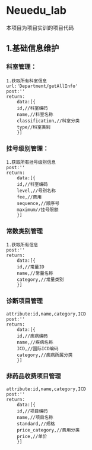 # Neuedu_lab
本项目为项目实训的项目代码
## 1.基础信息维护
### 科室管理：
    1.获取所有科室信息
    url:'Department/getAllInfo'
    post:''
    return:
        data:[{
        id,//科室编码
        name,//科室名称
        classification,//科室分类
        type//科室类别
        }]
### 挂号级别管理：
    1.获取所有挂号级别信息
    post:''
    return:
        data:[{
        id,//科室编码
        level,//号别名称
        fee,//费用
        sequence,//顺序号
        maximum//挂号限额
        }]
### 常数类别管理
    1.获取所有信息
    post:''
    return:
        data:[{
        id,//常量ID
        name,//常量名称
        category,//常量类别
        }]
### 诊断项目管理
    attribute:id,name,category,ICD
    post:''
    return:
        data:[{
        id,//疾病编码
        name,//疾病名称
        ICD,//国际ICD编码
        category,//疾病所属分类
        }]
### 非药品收费项目管理
    attribute:id,name,category,ICD
    post:''
    return:
        data:[{
        id,//项目编码
        name,//项目名称
        standard,//规格
        price_category,//费用分类
        price,//单价
        }]

